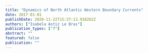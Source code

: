 ```yaml
---
title: "Dynamics of North Atlantic Western Boundary Currents"
date: 2017-01-01
publishDate: 2020-11-22T15:37:13.918262Z
authors: ["Isabela Astiz Le Bras"]
publication_types: ["7"]
abstract: ""
featured: false
publication: ""
---
```


